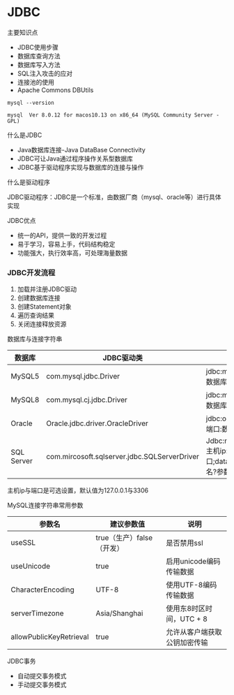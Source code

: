 # JDBC

主要知识点

- JDBC使用步骤
- 数据库查询方法
- 数据库写入方法
- SQL注入攻击的应对
- 连接池的使用
- Apache Commons DBUtils

`mysql --version`

`mysql  Ver 8.0.12 for macos10.13 on x86_64 (MySQL Community Server - GPL)`



什么是JDBC

- Java数据库连接-Java DataBase Connectivity
- JDBC可让Java通过程序操作关系型数据库
- JDBC基于驱动程序实现与数据库的连接与操作



什么是驱动程序

JDBC驱动程序：JDBC是一个标准，由数据厂商（mysql、oracle等）进行具体实现

JDBC优点

- 统一的API，提供一致的开发过程
- 易于学习，容易上手，代码结构稳定
- 功能强大，执行效率高，可处理海量数据



### JDBC开发流程

1. 加载并注册JDBC驱动
2. 创建数据库连接
3. 创建Statement对象
4. 遍历查询结果
5. 关闭连接释放资源





数据库与连接字符串

| 数据库     | JDBC驱动类                                   | 连接字符串                                                   |
| ---------- | -------------------------------------------- | ------------------------------------------------------------ |
| MySQL5     | com.mysql.jdbc.Driver                        | jdbc:mysql://主机ip:端口/数据库名?参数列表                   |
| MySQL8     | com.mysql.cj.jdbc.Driver                     | jdbc:mysql://主机ip:端口/数据库名?参数列表                   |
| Oracle     | Oracle.jdbc.driver.OracleDriver              | jdbc:oracle:thin:@主机ip:端口:数据库名?参数列表              |
| SQL Server | com.mircosoft.sqlserver.jdbc.SQLServerDriver | Jdbc:mircosoft:sqlserver:主机ip:端口;databasename=数据库名?参数列表 |

主机ip与端口是可选设置，默认值为127.0.0.1与3306



MySQL连接字符串常用参数

| 参数名                  | 建议参数值                | 说明                         |
| ----------------------- | ------------------------- | ---------------------------- |
| useSSL                  | true（生产）false（开发） | 是否禁用ssl                  |
| useUnicode              | true                      | 启用unicode编码传输数据      |
| CharacterEncoding       | UTF-8                     | 使用UTF-8编码传输数据        |
| serverTimezone          | Asia/Shanghai             | 使用东8时区时间，UTC + 8     |
| allowPublicKeyRetrieval | true                      | 允许从客户端获取公钥加密传输 |





JDBC事务

- 自动提交事务模式
- 手动提交事务模式

























